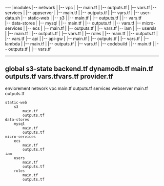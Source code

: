 --- |modules
	|--	network
	|	|--	vpc
	|		|--	main.tf
	|		|--	outputs.tf
	|		|--	vars.tf
	|--	services
	|	|--	appserver
	|		|--	main.tf
	|		|--	outputs.tf
	|		|--	vars.tf
	|		|--	user-data.sh
	|--	static-web
	|	|--	s3
	|		|--	main.tf
	|		|--	outputs.tf
	|		|--	vars.tf		
	|--	data-stores
	| 	|--	mysql
	| 	  	|--	main.tf
	|		|--	outputs.tf
	|		|--	vars.tf
	|--	micro-services
	|	|--	ecs
	|		|--	main.tf
	|		|--	outputs.tf
	|		|--	vars.tf
	|--	iam
	|	|--	usersls
	|		|--	main.tf
	|		|--	outputs.tf
	|		|--	vars.tf
	|	|--	roles
	|		|--	main.tf
	|		|--	outputs.tf
	|		|--	vars.tf
	|-- api
	|	|--	api-gw
	|		|--	main.tf
	|		|--	outputs.tf
	|		|--	vars.tf
	|	|--	lambda
	|		|--	main.tf
	|		|--	outputs.tf
	|		|--	vars.tf
	|	|--	codebuild
	|		|--	main.tf
	|		|--	outputs.tf
	|		|--	vars.tf





-------


global
	s3-state
		backend.tf
		dynamodb.tf
		main.tf
		outputs.tf
		vars.tfvars.tf
		provider.tf
----------------------
enviorement
	network
		vpc
			main.tf
			outputs.tf
	services
		webserver
			main.tf
			outputs.tf

	static-web
		s3
			main.tf
			outputs.tf
	data-stores
  		mysql
  	  		main.tf
			outputs.tf
	micro-services
		ecs
			main.tf
			outputs.tf
	iam
		users
			main.tf
			outputs.tf
		roles
			main.tf
			outputs.tf



